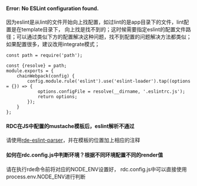 #### Error: No ESLint configuration found.

因为eslint是从lint的文件开始向上找配置，如过lint的是app目录下的文件，lint配置是在template目录下， 向上找是找不到的；这时候需要指定eslint的配置文件路径；可以通过类似下方的配置解决这种问题，找不到配置的问题解决方法都类似；如果配置很多，建议改用integrate模式；

```
const path = require('path');

const {resolve} = path;
module.exports = {
    chainWebpack(config) {
        config.module.rule('eslint').use('eslint-loader').tap((options = {}) => {
            options.configFile = resolve(__dirname, '.eslintrc.js');
            return options;
        });
    }
};
```

#### RDC在JS中配置的mustache模板后，eslint解析不通过

请使用[rde-eslint-parser](https://github.com/RdePro/rde-eslint-parser)，并在模板的位置加上相应的注释

#### 如何在rdc.config.js中判断环境？根据不同环境配置不同的render值

请在执行rde命令前将对应的NODE_ENV设置好， rdc.config.js中可以直接使用process.env.NODE_ENV进行判断
